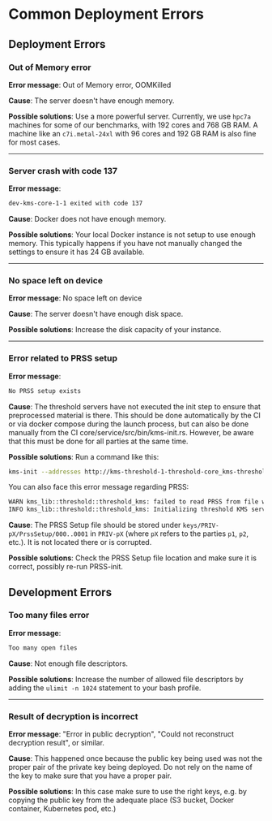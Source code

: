# Common Deployment Errors

## Deployment Errors

### Out of Memory error

**Error message**: Out of Memory error, OOMKilled

**Cause**: The server doesn't have enough memory.

**Possible solutions**: Use a more powerful server. Currently, we use `hpc7a` machines for some of our benchmarks, with 192 cores and 768 GB RAM. A machine like an `c7i.metal-24xl` with 96 cores and 192 GB RAM is also fine for most cases.

---

### Server crash with code 137

**Error message**: 
```bash
dev-kms-core-1-1 exited with code 137
```

**Cause**: Docker does not have enough memory.

**Possible solutions**: Your local Docker instance is not setup to use enough memory. This typically happens if you have not manually changed the settings to ensure it has 24 GB available. 

---

### No space left on device

**Error message**: No space left on device

**Cause**: The server doesn't have enough disk space.

**Possible solutions**: Increase the disk capacity of your instance.

---

### Error related to PRSS setup

**Error message**:

```bash
No PRSS setup exists
```

**Cause**: The threshold servers have not executed the init step to ensure that preprocessed material is there. This should be done automatically by the CI or via docker compose during the launch process, but can also be done manually from the CI core/service/src/bin/kms-init.rs. However, be aware that this must be done for all parties at the same time.

**Possible solutions**: Run a command like this:

```bash
kms-init --addresses http://kms-threshold-1-threshold-core_kms-threshold_svc_50100.mesh:80 http://kms-threshold-2-threshold-core_kms-threshold_svc_50100.mesh:80 http://kms-threshold-3-threshold-core_kms-threshold_svc_50100.mesh:80 http://kms-threshold-4-threshold-core_kms-threshold_svc_50100.mesh:80
```

You can also face this error message regarding PRSS:

```bash
WARN kms_lib::threshold::threshold_kms: failed to read PRSS from file with error: No such file or directory (os error 2)
INFO kms_lib::threshold::threshold_kms: Initializing threshold KMS server without PRSS Setup, remember to call the init GRPC endpoint
```

**Cause**: The PRSS Setup file should be stored under `keys/PRIV-pX/PrssSetup/000..0001` in `PRIV-pX`  (where `pX` refers to the parties `p1`, `p2`, etc.). It is not located there or is corrupted.

**Possible solutions**: Check the PRSS Setup file location and make sure it is correct, possibly re-run PRSS-init.


## Development Errors

### Too many files error

**Error message**:

```bash
Too many open files
```

**Cause**: Not enough file descriptors.

**Possible solutions**: Increase the number of allowed file descriptors by adding the `ulimit -n 1024` statement to your bash profile.

---

### Result of decryption is incorrect

**Error message**: "Error in public decryption", "Could not reconstruct decryption result", or similar.

**Cause**: This happened once because the public key being used was not the proper pair of the private key being deployed. Do not rely on the name of the key to make sure that you have a proper pair.

**Possible solutions**: In this case make sure to use the right keys, e.g. by copying the public key from the adequate place (S3 bucket, Docker container, Kubernetes pod, etc.)
